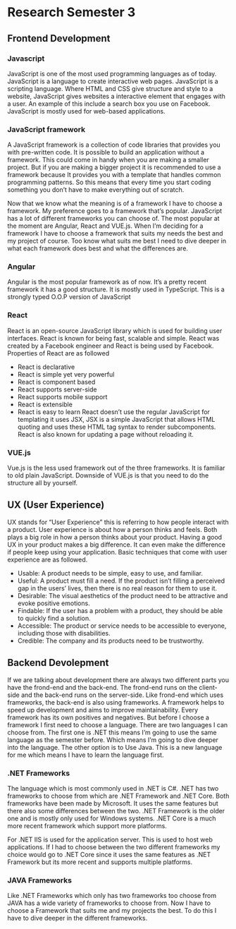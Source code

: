 # Research Semester 3

## Frontend Development
### Javascript
JavaScript is one of the most used programming languages as of today. JavaScript is a language to create interactive web pages. JavaScript is a scripting language. Where HTML and CSS give structure and style to a website, JavaScript gives websites a interactive element that engages with a user. An example of this include a search box you use on Facebook. JavaScript is mostly used for web-based applications.

### JavaScript framework
A JavaScript framework is a collection of code libraries that provides you with pre-written code. It is possible to build an application without a framework. This could come in handy when you are making a smaller project. But if you are making a bigger project it is recommended to use a framework because It provides you with a template that handles common programming patterns. So this means that every time you start coding something you don’t have to make everything out of scratch.

Now that we know what the meaning is of a framework I have to choose a framework. My preference goes to a framework that’s popular. JavaScript has a lot of different frameworks you can choose of. The most popular at the moment are Angular, React and VUE.js. When I’m deciding for a framework I have to choose a framework that suits my needs the best and my project of course. Too know what suits me best I need to dive deeper in what each framework does best and what the differences are.

### Angular
Angular is the most popular framework as of now. It’s a pretty recent framework it has a good structure. It is mostly used in TypeScript. This is a strongly typed O.O.P version of JavaScript

### React
React is an open-source JavaScript library which is used for building user interfaces. React is known for being fast, scalable and simple. React was created by a Facebook engineer and React is being used by Facebook. Properties of React are as followed
  -	React is declarative
  -	React is simple yet very powerful
  -	React is component based
  -	React supports server-side
  -	React supports mobile support
  -	React is extensible
  -	React is easy to learn
React doesn’t use the regular JavaScript for templating it uses JSX, JSX is a simple JavaScript that allows HTML quoting and uses these HTML tag syntax to render subcomponents. React is also known for updating a page without reloading it.

### VUE.js
Vue.js is the less used framework out of the three frameworks. It is familiar to old plain JavaScript. Downside of VUE.js is that you need to do the structure all by yourself.

## UX (User Experience)

UX stands for “User Experience” this is referring to how people interact with a product. User experience is about how a person thinks and feels. Both plays a big role in how a person thinks about your product. Having a good UX in your product makes a big difference. It can even make the difference if people keep using your application. Basic techniques that come with user experience are as followed.

  -	Usable: A product needs to be simple, easy to use, and familiar.
  -	Useful: A product must fill a need. If the product isn’t filling a perceived gap in the users’ lives, then there is no real reason for them to use it.
  -	Desirable: The visual aesthetics of the product need to be attractive and evoke positive emotions.
  -	Findable: If the user has a problem with a product, they should be able to quickly find a solution.
  -	Accessible: The product or service needs to be accessible to everyone, including those with disabilities.
  -	Credible: The company and its products need to be trustworthy.

## Backend Devolepment
If we are talking about development there are always two different parts you have the frond-end and the back-end. The frond-end runs on the client-side and the back-end runs on the server-side. Like frond-end which uses frameworks, the back-end is also using frameworks. A framework helps to speed up development and aims to improve maintainability. Every framework has its own positives and negatives. But before I choose a framework I first need to choose a language. There are two languages I can choose from. The first one is .NET this means I’m going to use the same language as the semester before. Which means I’m going to dive deeper into the language. The other option is to Use Java. This is a new language for me which means I have to learn the language first. 

### .NET Frameworks
The language which is most commonly used in .NET is C#. .NET has two frameworks to choose from which are .NET Framework and .NET Core. Both frameworks have been made by Microsoft. It uses the same features but there also some differences between the two. .NET Framework is the older one and is mostly only used for Windows systems. .NET Core is a much more recent framework which support more platforms. 

For .NET IIS is used for the application server. This is used to host web applications. If I had to choose between the two different frameworks my choice would go to .NET Core since it uses the same features as .NET Framework but its more recent and supports multiple platforms.

### JAVA Frameworks
Like .NET Frameworks which only has two frameworks too choose from JAVA has a wide variety of frameworks to choose from. Now I have to choose a Framework that suits me and my projects the best. To do this I have to dive deeper in the different frameworks. 

